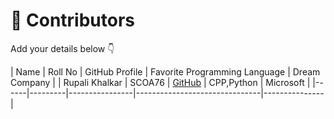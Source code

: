 # 👥 Contributors

Add your details below 👇

| Name | Roll No | GitHub Profile | Favorite Programming Language | Dream Company |
| Rupali Khalkar | SCOA76 | [GitHub](https://github.com/rupalikhalkar23) | CPP,Python | Microsoft |
|------|---------|----------------|-------------------------------|---------------|

